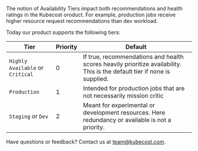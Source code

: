 The notion of Availability Tiers impact both recommendations and health ratings in the Kubecost oroduct. For example, production jobs receive higher resource request recommendations than dev workload.   

Today our product supports the following tiers:


Tier | Priority | Default
--------- | ----------- | -------
`Highly Available` or `Critical` | 0 | If true, recommendations and health scores heavily prioritize availability. This is the default tier if none is supplied. 
`Production` | 1 | Intended for production jobs that are not necessarily mission critic
`Staging` or `Dev` | 2 | Meant for experimental or development resources. Here redundancy or available is not a priority. 

Have questions or feedback? Contact us at <team@kubecost.com>.
